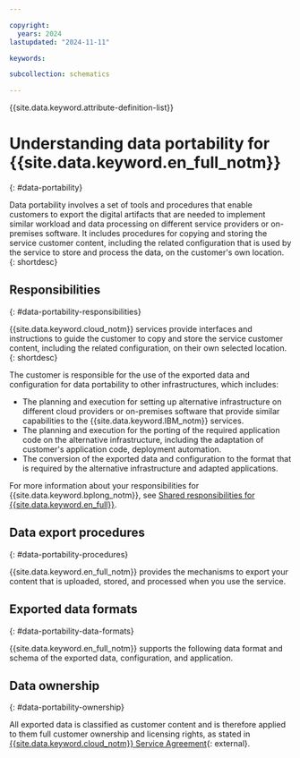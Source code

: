 ```yaml
---

copyright:
  years: 2024
lastupdated: "2024-11-11"

keywords:

subcollection: schematics

---
```


{{site.data.keyword.attribute-definition-list}}

# Understanding data portability for {{site.data.keyword.en_full_notm}}
{: #data-portability}

Data portability involves a set of tools and procedures that enable customers to export the digital artifacts that are needed to implement similar workload and data processing on different service providers or on-premises software. It includes procedures for copying and storing the service customer content, including the related configuration that is used by the service to store and process the data, on the customer's own location.
{: shortdesc}

## Responsibilities
{: #data-portability-responsibilities}

{{site.data.keyword.cloud_notm}} services provide interfaces and instructions to guide the customer to copy and store the service customer content, including the related configuration, on their own selected location.
{: shortdesc}

The customer is responsible for the use of the exported data and configuration for data portability to other infrastructures, which includes:

- The planning and execution for setting up alternative infrastructure on different cloud providers or on-premises software that provide similar capabilities to the {{site.data.keyword.IBM_notm}} services.
- The planning and execution for the porting of the required application code on the alternative infrastructure, including the adaptation of customer's application code, deployment automation.
- The conversion of the exported data and configuration to the format that is required by the alternative infrastructure and adapted applications.

For more information about your responsibilities for {{site.data.keyword.bplong_notm}}, see [Shared responsibilities for {{site.data.keyword.en_full}}](https://cloud.ibm.com/docs/schematics?topic=schematics-sc-responsibilities).

## Data export procedures
{: #data-portability-procedures}

{{site.data.keyword.en_full_notm}} provides the mechanisms to export your content that is uploaded, stored, and processed when you use the service.

## Exported data formats
{: #data-portability-data-formats}

{{site.data.keyword.en_full_notm}} supports the following data format and schema of the exported data, configuration, and application.

## Data ownership
{: #data-portability-ownership}

All exported data is classified as customer content and is therefore applied to them full customer ownership and licensing rights, as stated in [{{site.data.keyword.cloud_notm}} Service Agreement](https://www.ibm.com/support/customer/csol/terms/?id=Z126-6304_WS&cc=in&lc=en){: external}.
